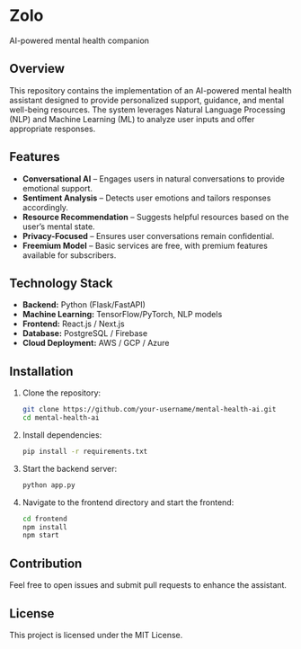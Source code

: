 # Zolo
AI-powered mental health companion

## Overview  
This repository contains the implementation of an AI-powered mental health assistant designed to provide personalized support, guidance, and mental well-being resources. The system leverages Natural Language Processing (NLP) and Machine Learning (ML) to analyze user inputs and offer appropriate responses.  

## Features  
- **Conversational AI** – Engages users in natural conversations to provide emotional support.  
- **Sentiment Analysis** – Detects user emotions and tailors responses accordingly.  
- **Resource Recommendation** – Suggests helpful resources based on the user’s mental state.  
- **Privacy-Focused** – Ensures user conversations remain confidential.  
- **Freemium Model** – Basic services are free, with premium features available for subscribers.  

## Technology Stack  
- **Backend:** Python (Flask/FastAPI)  
- **Machine Learning:** TensorFlow/PyTorch, NLP models  
- **Frontend:** React.js / Next.js  
- **Database:** PostgreSQL / Firebase  
- **Cloud Deployment:** AWS / GCP / Azure  

## Installation  
1. Clone the repository:  
   ```sh
   git clone https://github.com/your-username/mental-health-ai.git
   cd mental-health-ai
   ```  
2. Install dependencies:  
   ```sh
   pip install -r requirements.txt
   ```  
3. Start the backend server:  
   ```sh
   python app.py
   ```  
4. Navigate to the frontend directory and start the frontend:  
   ```sh
   cd frontend
   npm install  
   npm start  
   ```  

## Contribution  
Feel free to open issues and submit pull requests to enhance the assistant.  

## License  
This project is licensed under the MIT License.  

